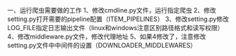 一、运行爬虫需要做的工作
1、修改cmdline.py文件，运行指定爬虫
2、修改setting.py打开需要的pipeline配置（ITEM_PIPELINES）
3、修改setting.py修改LOG_FILE指定日志输出文件（linux和windows注意区别路径格式和读写权限）
4、修改middleware.py文件，修改代理地址
5、如果4修改了，注意修改setting.py文件中中间件的设置（DOWNLOADER_MIDDLEWARES）